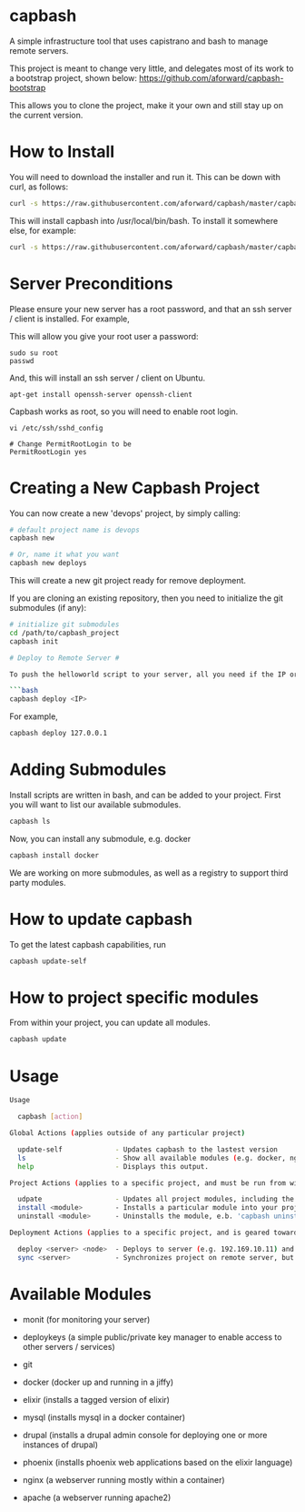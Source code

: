 capbash
=======

A simple infrastructure tool that uses capistrano and bash to manage remote servers.

This project is meant to change very little, and delegates most of its work to a bootstrap project, shown below:
https://github.com/aforward/capbash-bootstrap

This allows you to clone the project, make it your own and still stay up on the current version.

# How to Install #

You will need to download the installer and run it.  This can be down with curl, as follows:

```bash
curl -s https://raw.githubusercontent.com/aforward/capbash/master/capbash-installer | bash
```

This will install capbash into /usr/local/bin/bash.  To install it somewhere else, for example:

```bash
curl -s https://raw.githubusercontent.com/aforward/capbash/master/capbash-installer | bash -s -- --path ~/.bin
```

# Server Preconditions #

Please ensure your new server has a root password, and that an ssh server / client is installed.  For example,

This will allow you give your root user a password:

```
sudo su root
passwd
```

And, this will install an ssh server / client on Ubuntu.

```
apt-get install openssh-server openssh-client
```

Capbash works as root, so you will need to enable root login.
```
vi /etc/ssh/sshd_config

# Change PermitRootLogin to be
PermitRootLogin yes
```


# Creating a New Capbash Project #

You can now create a new 'devops' project, by simply calling:

```bash
# default project name is devops
capbash new

# Or, name it what you want
capbash new deploys
```

This will create a new git project ready for remove deployment.

If you are cloning an existing repository, then you need to initialize the git submodules (if any):

```bash
# initialize git submodules
cd /path/to/capbash_project
capbash init

# Deploy to Remote Server #

To push the helloworld script to your server, all you need if the IP or hostname of your server (e.g. 192.167.0.48) and your root password.

```bash
capbash deploy <IP>
```

For example,

```bash
capbash deploy 127.0.0.1
```

# Adding Submodules #

Install scripts are written in bash, and can be added to your project. First you will want to list our available submodules.

```bash
capbash ls
```

Now, you can install any submodule, e.g. docker

```bash
capbash install docker
```

We are working on more submodules, as well as a registry to support third party modules.

# How to update capbash #

To get the latest capbash capabilities, run

```bash
capbash update-self
```

# How to project specific modules #

From within your project, you can update all modules.

```bash
capbash update
```

Usage
=====

```bash
Usage

  capbash [action]

Global Actions (applies outside of any particular project)

  update-self             - Updates capbash to the lastest version
  ls                      - Show all available modules (e.g. docker, nginx)
  help                    - Displays this output.

Project Actions (applies to a specific project, and must be run from within that project)

  udpate                  - Updates all project modules, including the capbash bootstrap
  install <module>        - Installs a particular module into your project, e.g. 'capbash install docker'
  uninstall <module>      - Uninstalls the module, e.b. 'capbash uninstall nginx'

Deployment Actions (applies to a specific project, and is geared towards running things on remote servers)

  deploy <server> <node>  - Deploys to server (e.g. 192.169.10.11) and node (install scripts located in ./nodes directory)
  sync <server>           - Synchronizes project on remote server, but does not install / configure the node

```

Available Modules
=====

 * monit (for monitoring your server)
 * deploykeys (a simple public/private key manager to enable access to other servers / services)
 * git
 * docker (docker up and running in a jiffy)
 * elixir (installs a tagged version of elixir)

 * mysql (installs mysql in a docker container)

 * drupal (installs a drupal admin console for deploying one or more instances of drupal)
 * phoenix (installs phoenix web applications based on the elixir language)
 * nginx (a webserver running mostly within a container)
 * apache (a webserver running apache2)

